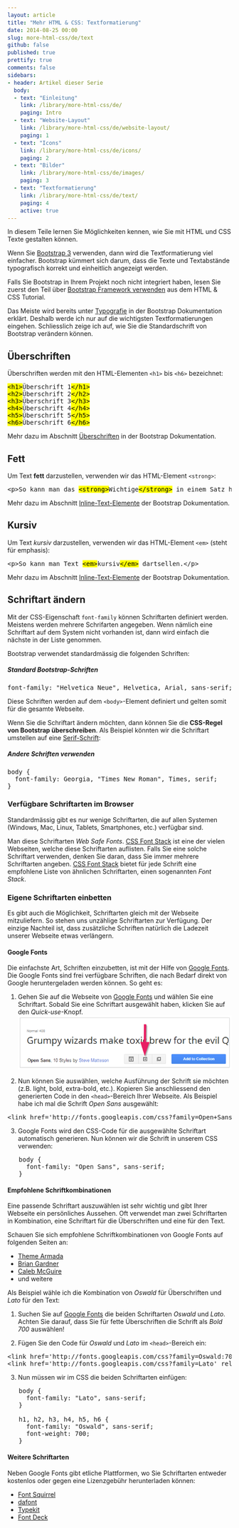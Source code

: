 ```yaml
---
layout: article
title: "Mehr HTML & CSS: Textformatierung"
date: 2014-08-25 00:00
slug: more-html-css/de/text
github: false
published: true
prettify: true
comments: false
sidebars:
- header: Artikel dieser Serie
  body:
  - text: "Einleitung"
    link: /library/more-html-css/de/
    paging: Intro
  - text: "Website-Layout"
    link: /library/more-html-css/de/website-layout/
    paging: 1
  - text: "Icons"
    link: /library/more-html-css/de/icons/
    paging: 2
  - text: "Bilder"
    link: /library/more-html-css/de/images/
    paging: 3
  - text: "Textformatierung"
    link: /library/more-html-css/de/text/
    paging: 4
    active: true
---
```


In diesem Teile lernen Sie Möglichkeiten kennen, wie Sie mit HTML und CSS Texte gestalten können.

Wenn Sie [Bootstrap 3](http://holdirbootstrap.de/) verwenden, dann wird die Textformatierung viel einfacher. Bootstrap kümmert sich darum, dass die Texte und Textabstände typografisch korrekt und einheitlich angezeigt werden.

<div class="alert alert-warning">
Falls Sie Bootstrap in Ihrem Projekt noch nicht integriert haben, lesen Sie zuerst den Teil über <a href="/library/html-css/de/part6/" class="alert-link">Bootstrap Framework verwenden</a> aus dem HTML & CSS Tutorial.
</div>

Das Meiste wird bereits unter [Typografie](http://holdirbootstrap.de/css/#type) in der Bootstrap Dokumentation erklärt. Deshalb werde ich nur auf die wichtigsten Textformatierungen eingehen. Schliesslich zeige ich auf, wie Sie die Standardschrift von Bootstrap verändern können.


## Überschriften

Überschriften werden mit den HTML-Elementen `<h1>` bis `<h6>` bezeichnet:

<pre class="prettyprint lang-html">
<mark>&lt;h1></mark>Überschrift 1<mark>&lt;/h1></mark>
<mark>&lt;h2></mark>Überschrift 2<mark>&lt;/h2></mark>
<mark>&lt;h3></mark>Überschrift 3<mark>&lt;/h3></mark>
<mark>&lt;h4></mark>Überschrift 4<mark>&lt;/h4></mark>
<mark>&lt;h5></mark>Überschrift 5<mark>&lt;/h5></mark>
<mark>&lt;h6></mark>Überschrift 6<mark>&lt;/h6></mark>
</pre>

Mehr dazu im Abschnitt [Überschriften](http://holdirbootstrap.de/css/#type-headings) in der Bootstrap Dokumentation.


## Fett

Um Text **fett** darzustellen, verwenden wir das HTML-Element `<strong>`:

<pre class="prettyprint lang-html">
&lt;p>So kann man das <mark>&lt;strong></mark>Wichtige<mark>&lt;/strong></mark> in einem Satz hervorheben.&lt;/p>
</pre>

Mehr dazu im Abschnitt [Inline-Text-Elemente](http://holdirbootstrap.de/css/#type-inline-text) der Bootstrap Dokumentation.


## Kursiv

Um Text *kursiv* darzustellen, verwenden wir das HTML-Element `<em>` (steht für emphasis):

<pre class="prettyprint lang-html">
&lt;p>So kann man Text <mark>&lt;em></mark>kursiv<mark>&lt;/em></mark> dartsellen.&lt;/p>
</pre>

Mehr dazu im Abschnitt [Inline-Text-Elemente](http://holdirbootstrap.de/css/#type-inline-text) der Bootstrap Dokumentation.


## Schriftart ändern

Mit der CSS-Eigenschaft `font-family` können Schriftarten definiert werden. Meistens werden mehrere Schrifarten angegeben. Wenn nämlich eine Schriftart auf dem System nicht vorhanden ist, dann wird einfach die nächste in der Liste genommen.

Bootstrap verwendet standardmässig die folgenden Schriften:


##### Standard Bootstrap-Schriften

<pre class="prettyprint lang-css">
font-family: "Helvetica Neue", Helvetica, Arial, sans-serif;
</pre>

Diese Schriften werden auf dem `<body>`-Element definiert und gelten somit für die gesamte Webseite.

Wenn Sie die Schriftart ändern möchten, dann können Sie die **CSS-Regel von Bootstrap überschreiben**. Als Beispiel könnten wir die Schriftart umstellen auf eine [Serif-Schrift](http://de.wikipedia.org/wiki/Serife):


##### Andere Schriften verwenden

<pre class="prettyprint lang-css">
body {
  font-family: Georgia, "Times New Roman", Times, serif;
}
</pre>


### Verfügbare Schriftarten im Browser

Standardmässig gibt es nur wenige Schriftarten, die auf allen Systemen (Windows, Mac, Linux, Tablets, Smartphones, etc.) verfügbar sind.

Man diese Schriftarten *Web Safe Fonts*. [CSS Font Stack](http://cssfontstack.com/) ist eine der vielen Webseiten, welche diese Schriftarten auflisten. Falls Sie eine solche Schriftart verwenden, denken Sie daran, dass Sie immer mehrere Schriftarten angeben. [CSS Font Stack](http://cssfontstack.com/) bietet für jede Schrift eine empfohlene Liste von ähnlichen Schriftarten, einen sogenannten *Font Stack*.


### Eigene Schriftarten einbetten

Es gibt auch die Möglichkeit, Schriftarten gleich mit der Webseite mitzuliefern. So stehen uns unzählige Schriftarten zur Verfügung. Der einzige Nachteil ist, dass zusätzliche Schriften natürlich die Ladezeit unserer Webseite etwas verlängern.


#### Google Fonts

Die einfachste Art, Schriften einzubetten, ist mit der Hilfe von [Google Fonts](https://www.google.com/fonts). Die Google Fonts sind frei verfügbare Schriften, die nach Bedarf direkt von Google heruntergeladen werden können. So geht es:

1. Gehen Sie auf die Webseite von [Google Fonts](https://www.google.com/fonts) und wählen Sie eine Schriftart. Sobald Sie eine Schriftart ausgewählt haben, klicken Sie auf den *Quick-use*-Knopf.   
![Quick Use](/assets/library/more-html-css/text/google-fonts-quick-use.png)

2. Nun können Sie auswählen, welche Ausführung der Schrift sie möchten (z.B. light, bold, extra-bold, etc.). Kopieren Sie anschliessend den generierten Code in den `<head>`-Bereich Ihrer Webseite. Als Beispiel habe ich mal die Schrift *Open Sans* ausgewählt:   
<pre class="prettyprint lang-html">
&lt;link href='http://fonts.googleapis.com/css?family=Open+Sans' rel='stylesheet' type='text/css'>
</pre>

3. Google Fonts wird den CSS-Code für die ausgewählte Schriftart automatisch generieren. Nun können wir die Schrift in unserem CSS verwenden:   
<pre class="prettyprint lang-css">
   body {
     font-family: "Open Sans", sans-serif;
   }
</pre>


#### Empfohlene Schriftkombinationen

Eine passende Schriftart auszuwählen ist sehr wichtig und gibt Ihrer Webseite ein persönliches Aussehen. Oft verwendet man zwei Schriftarten in Kombination, eine Schriftart für die Überschriften und eine für den Text.

Schauen Sie sich empfohlene Schriftkombinationen von Google Fonts auf folgenden Seiten an:
* [Theme Armada](http://blog.themearmada.com/8-amazing-google-font-combinations/)
* [Brian Gardner](http://briangardner.com/google-font-combinations/)
* [Caleb McGuire](http://www.mrmcguire.com/10-useful-google-font-combinations-for-your-next-site/)
* und weitere

Als Beispiel wähle ich die Kombination von *Oswald* für Überschriften und *Lato* für den Text:

1. Suchen Sie auf [Google Fonts](https://www.google.com/fonts) die beiden Schriftarten *Oswald* und *Lato*. Achten Sie darauf, dass Sie für fette Überschriften die Schrift als *Bold 700* auswählen!

2. Fügen Sie den Code für *Oswald* und *Lato* im `<head>`-Bereich ein:   
<pre class="prettyprint lang-html">
&lt;link href='http://fonts.googleapis.com/css?family=Oswald:700' rel='stylesheet' type='text/css'>
&lt;link href='http://fonts.googleapis.com/css?family=Lato' rel='stylesheet' type='text/css'>
</pre>

3. Nun müssen wir im CSS die beiden Schriftarten einfügen:   
<pre class="prettyprint lang-css">
   body {
     font-family: "Lato", sans-serif;
   }
   
   h1, h2, h3, h4, h5, h6 {
     font-family: "Oswald", sans-serif;
     font-weight: 700;
   }
</pre>



#### Weitere Schriftarten

Neben Google Fonts gibt etliche Plattformen, wo Sie Schriftarten entweder kostenlos oder gegen eine Lizenzgebühr herunterladen können:

* [Font Squirrel](http://www.fontsquirrel.com/)
* [dafont](http://www.dafont.com/)
* [Typekit](https://typekit.com/)
* [Font Deck](http://fontdeck.com/)

